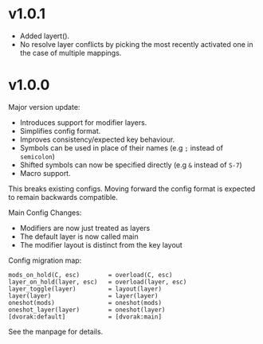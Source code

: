 # v1.0.1

- Added layert().
- No resolve layer conflicts by picking the most recently activated one in the case of multiple mappings.

# v1.0.0

Major version update:

- Introduces support for modifier layers.
- Simplifies config format.
- Improves consistency/expected key behaviour.
- Symbols can be used in place of their names (e.g `;` instead of `semicolon`)
- Shifted symbols can now be specified directly (e.g `&` instead of `S-7`)
- Macro support.

This breaks existing configs. Moving forward the config format is expected to
remain backwards compatible.

Main Config Changes:
- Modifiers are now just treated as layers
- The default layer is now called main
- The modifier layout is distinct from the key layout

Config migration map:

```
mods_on_hold(C, esc)        = overload(C, esc)
layer_on_hold(layer, esc)   = overload(layer, esc)
layer_toggle(layer)         = layout(layer)
layer(layer)                = layer(layer)
oneshot(mods)               = oneshot(mods)
oneshot_layer(layer)        = oneshot(layer)
[dvorak:default]            = [dvorak:main]
```

See the manpage for details.
